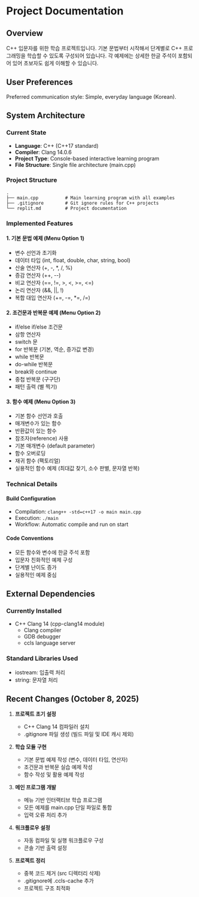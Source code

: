 # Project Documentation

## Overview

C++ 입문자를 위한 학습 프로젝트입니다. 기본 문법부터 시작해서 단계별로 C++ 프로그래밍을 학습할 수 있도록 구성되어 있습니다. 각 예제에는 상세한 한글 주석이 포함되어 있어 초보자도 쉽게 이해할 수 있습니다.

## User Preferences

Preferred communication style: Simple, everyday language (Korean).

## System Architecture

### Current State
- **Language**: C++ (C++17 standard)
- **Compiler**: Clang 14.0.6
- **Project Type**: Console-based interactive learning program
- **File Structure**: Single file architecture (main.cpp)

### Project Structure
```
.
├── main.cpp          # Main learning program with all examples
├── .gitignore        # Git ignore rules for C++ projects
└── replit.md         # Project documentation
```

### Implemented Features

#### 1. 기본 문법 예제 (Menu Option 1)
- 변수 선언과 초기화
- 데이터 타입 (int, float, double, char, string, bool)
- 산술 연산자 (+, -, *, /, %)
- 증감 연산자 (++, --)
- 비교 연산자 (==, !=, >, <, >=, <=)
- 논리 연산자 (&&, ||, !)
- 복합 대입 연산자 (+=, -=, *=, /=)

#### 2. 조건문과 반복문 예제 (Menu Option 2)
- if/else if/else 조건문
- 삼항 연산자
- switch 문
- for 반복문 (기본, 역순, 증가값 변경)
- while 반복문
- do-while 반복문
- break와 continue
- 중첩 반복문 (구구단)
- 패턴 출력 (별 찍기)

#### 3. 함수 예제 (Menu Option 3)
- 기본 함수 선언과 호출
- 매개변수가 있는 함수
- 반환값이 있는 함수
- 참조자(reference) 사용
- 기본 매개변수 (default parameter)
- 함수 오버로딩
- 재귀 함수 (팩토리얼)
- 실용적인 함수 예제 (최대값 찾기, 소수 판별, 문자열 반복)

### Technical Details

#### Build Configuration
- Compilation: `clang++ -std=c++17 -o main main.cpp`
- Execution: `./main`
- Workflow: Automatic compile and run on start

#### Code Conventions
- 모든 함수와 변수에 한글 주석 포함
- 입문자 친화적인 예제 구성
- 단계별 난이도 증가
- 실용적인 예제 중심

## External Dependencies

### Currently Installed
- C++ Clang 14 (cpp-clang14 module)
  - Clang compiler
  - GDB debugger
  - ccls language server

### Standard Libraries Used
- iostream: 입출력 처리
- string: 문자열 처리

## Recent Changes (October 8, 2025)

1. **프로젝트 초기 설정**
   - C++ Clang 14 컴파일러 설치
   - .gitignore 파일 생성 (빌드 파일 및 IDE 캐시 제외)

2. **학습 모듈 구현**
   - 기본 문법 예제 작성 (변수, 데이터 타입, 연산자)
   - 조건문과 반복문 실습 예제 작성
   - 함수 작성 및 활용 예제 작성

3. **메인 프로그램 개발**
   - 메뉴 기반 인터랙티브 학습 프로그램
   - 모든 예제를 main.cpp 단일 파일로 통합
   - 입력 오류 처리 추가

4. **워크플로우 설정**
   - 자동 컴파일 및 실행 워크플로우 구성
   - 콘솔 기반 출력 설정

5. **프로젝트 정리**
   - 중복 코드 제거 (src 디렉터리 삭제)
   - .gitignore에 .ccls-cache 추가
   - 프로젝트 구조 최적화
